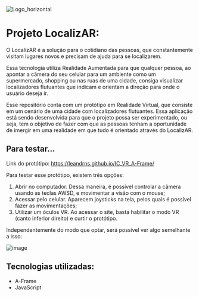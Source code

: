 ![Logo_horizontal](https://github.com/user-attachments/assets/9a4a8809-0372-4178-9dfa-4f03979f9541)

# Projeto LocalizAR:

O LocalizAR é a solução para o cotidiano das pessoas, que constantemente visitam lugares novos e precisam de ajuda para se localizarem.

Essa tecnologia utiliza Realidade Aumentada para que qualquer pessoa, ao apontar a câmera do seu celular para um ambiente como um supermercado, shopping ou nas ruas de uma cidade, 
consiga visualizar localizadores flutuantes que indicam e orientam a direção para onde o usuário deseja ir.

Esse repositório conta com um protótipo em Realidade Virtual, que consiste em um cenário de uma cidade com localizadores flutuantes. Essa aplicação está sendo desenvolvida para
que o projeto possa ser experimentado, ou seja, tem o objetivo de fazer com que as pessoas tenham a oportunidade de imergir em uma realidade em que tudo é orientado através do
LocalizAR.

## Para testar...

Link do protótipo: https://leandrns.github.io/IC_VR_A-Frame/

Para testar esse protótipo, existem três opções:
1) Abrir no computador. Dessa maneira, é possível controlar a câmera usando as teclas AWSD, e movimentar a visão com o mouse;
2) Acessar pelo celular. Aparecem joysticks na tela, pelos quais é possível fazer as movimentações;
3) Utilizar um óculos VR. Ao acessar o site, basta habilitar o modo VR (canto inferior direito) e curtir o protótipo.

Independentemente do modo que optar, será possível ver algo semelhante a isso:

![image](https://github.com/user-attachments/assets/2745c6ad-12f2-4285-984c-079902b7f10a)

## Tecnologias utilizadas:

- A-Frame
- JavaScript
